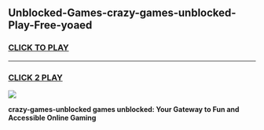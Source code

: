 
## Unblocked-Games-crazy-games-unblocked-Play-Free-yoaed
<h3>
<a href="https://premium76.site?title=crazy-games-unblocked&ref=18A1">CLICK TO PLAY</a></h3>
<hr>

<h3>
<a href="https://premium76.site?title=crazy-games-unblocked&ref=18A1">CLICK 2 PLAY</a>
  
</h3>

<a href="https://premium76.site?title=crazy-games-unblocked&ref=18A1"><img src="https://clearcache.store/games.png"></a>


**crazy-games-unblocked games unblocked: Your Gateway to Fun and Accessible Online Gaming**
